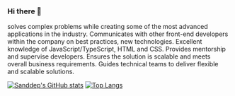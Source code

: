 ### Hi there 👋

solves complex problems while creating some of the most advanced applications in the industry. Communicates with other front-end developers within the company on best practices, new technologies. Excellent knowledge of JavaScript/TypeScript, HTML and CSS. Provides mentorship and supervise developers. Ensures the solution is scalable and meets overall business requirements. Guides technical teams to deliver flexible and scalable solutions. 

[![Sanddep's GitHub stats](https://github-readme-stats.vercel.app/api?username=sandeep-hunt)](https://github.com/anuraghazra/github-readme-stats)
[![Top Langs](https://github-readme-stats.vercel.app/api/top-langs/?username=sandeep-hunt)](https://github.com/anuraghazra/github-readme-stats)
